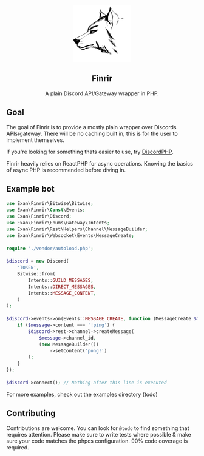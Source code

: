 <p align="center">
    <img src="./assets/logo.svg" height="150px">
</p>

<h2 align="center">Finrir</h2>

<p align="center">A plain Discord API/Gateway wrapper in PHP.</p>

## Goal

The goal of Finrir is to provide a mostly plain wrapper over Discords APIs/gateway.
There will be no caching built in, this is for the user to implement themselves.

If you're looking for something thats easier to use, try [DiscordPHP](https://github.com/discord-php/DiscordPHP).

Finrir heavily relies on ReactPHP for async operations. Knowing the basics of async PHP is recommended before diving in.

## Example bot

```php
use Exan\Finrir\Bitwise\Bitwise;
use Exan\Finrir\Const\Events;
use Exan\Finrir\Discord;
use Exan\Finrir\Enums\Gateway\Intents;
use Exan\Finrir\Rest\Helpers\Channel\MessageBuilder;
use Exan\Finrir\Websocket\Events\MessageCreate;

require './vendor/autoload.php';

$discord = new Discord(
    'TOKEN',
    Bitwise::from(
        Intents::GUILD_MESSAGES,
        Intents::DIRECT_MESSAGES,
        Intents::MESSAGE_CONTENT,
    )
);

$discord->events->on(Events::MESSAGE_CREATE, function (MessageCreate $message) use ($discord) {
    if ($message->content === '!ping') {
        $discord->rest->channel->createMessage(
            $message->channel_id,
            (new MessageBuilder())
                ->setContent('pong!')
        );
    }
});

$discord->connect(); // Nothing after this line is executed
```

For more examples, check out the examples directory (todo)

## Contributing

Contributions are welcome.
You can look for `@todo` to find something that requires attention.
Please make sure to write tests where possible & make sure your code matches the phpcs configuration.
90% code coverage is required.
